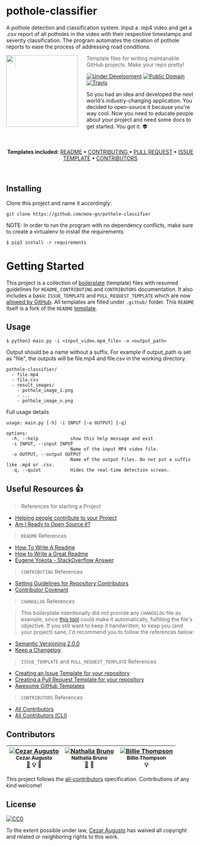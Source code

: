 # pothole-classifier
A pothole detection and classification system. Input a .mp4 video and get a .csv report of all potholes in the video with their respective timestamps and severity classification. The program automates the creation of pothole reports to ease the process of addressing road conditions.


<img src="project-logo.png" align="left" width="192px" height="192px"/>
<img align="left" width="0" height="192px" hspace="10"/>

> Template files for writing maintanable GitHub projects. Make your repo pretty!

[![Under Development](https://img.shields.io/badge/under-development-orange.svg)](https://github.com/cezaraugusto/github-template-guidelines) [![Public Domain](https://img.shields.io/badge/public-domain-lightgrey.svg)](https://creativecommons.org/publicdomain/zero/1.0/) [![Travis](https://img.shields.io/travis/cezaraugusto/github-template-guidelines.svg)](http://github.com/cezaraugusto/github-template-guidelines)

So you had an idea and developed the next world's industry-changing application. You decided to open-source it because you're way cool. Now you need to educate people about your project and need some docs to get started. You got it. :alien:

<br>
<p align="center">
<strong>Templates included:</strong>
<a href="/.github/README.md">README</a> • <a href="/.github/CONTRIBUTING.md">CONTRIBUTING </a> • <a href="/.github/PULL_REQUEST_TEMPLATE.md">PULL REQUEST</a> • <a href="/.github/ISSUE_TEMPLATE.md">ISSUE TEMPLATE</a> • <a href="/.github/CONTRIBUTORS.md">CONTRIBUTORS</a>
</p>
<br>

## Installing

Clone this project and name it accordingly:

``git clone https://github.com/moo-gn/pothole-classifier``

NOTE: In order to run the program with no dependency conflicts, make sure to create a virtualenv to install the requirements

``$ pip3 install -r requirements``



# Getting Started

This project is a collection of [boilerplate](http://whatis.techtarget.com/definition/boilerplate) (template) files with resumed guidelines for `README`, `CONTRIBUTING` and `CONTRIBUTORS` documentation. It also includes a basic `ISSUE_TEMPLATE` and `PULL_REQUEST_TEMPLATE` which are now [allowed by GitHub](https://github.com/blog/2111-issue-and-pull-request-templates). All templates are filled under `.github/` folder. This `README` itself is a fork of the `README` [template](.github/README.md).

## Usage

```$ python3 main.py -i <input_video.mp4_file> -o <output_path>```

Output should be a name without a suffix. For example if output_path is set as "file", the outputs will be file.mp4 and file.csv in the working directory.
```
pothole-classifier/
  - file.mp4
  - file.csv
  - result_images/
    - pothole_image_1.png
    - ...
    - pothole_image_n.png
```

Full usage details
```
usage: main.py [-h] -i INPUT [-o OUTPUT] [-q]

options:
  -h, --help            show this help message and exit
  -i INPUT, --input INPUT
                        Name of the input MP4 video file.
  -o OUTPUT, --output OUTPUT
                        Name of the output files. Do not put a suffix like .mp4 or .csv.
  -q, --quiet           Hides the real-time detection screen.
  ```

## Useful Resources :thumbsup:

> References for starting a Project

* [Helping people contribute to your Project](https://help.github.com/articles/helping-people-contribute-to-your-project/)
* [Am I Ready to Open Source it?](https://gist.github.com/PurpleBooth/6f1ba788bf70fb501439#file-am-i-ready-to-open-source-this-md)

> `README` References

* [How To Write A Readme](http://jfhbrook.github.io/2011/11/09/readmes.html)
* [How to Write a Great Readme](https://robots.thoughtbot.com/how-to-write-a-great-readme)
* [Eugene Yokota - StackOverflow Answer](http://stackoverflow.com/a/2304870)

> `CONTRIBUTING` References

* [Setting Guidelines for Repository Contributors](https://help.github.com/articles/setting-guidelines-for-repository-contributors/)
* [Contributor Covenant](http://contributor-covenant.org/)

> `CHANGELOG` References

> This boilerplate intentionally did not provide any `CHANGELOG` file as example, since [this tool](https://github.com/skywinder/github-changelog-generator) could make it automatically, fulfilling the file's objective. If you still want to keep it handwritten, to keep you (and your project) sane, I'd recommend you to follow the references below:

* [Semantic Versioning 2.0.0](http://semver.org/)
* [Keep a Changelog](http://keepachangelog.com/)

> `ISSUE_TEMPLATE` and `PULL_REQUEST_TEMPLATE` References

* [Creating an Issue Template for your repository](https://help.github.com/articles/creating-an-issue-template-for-your-repository/)
* [Creating a Pull Request Template for your repository](https://help.github.com/articles/creating-a-pull-request-template-for-your-repository/)
* [Awesome GitHub Templates](https://github.com/devspace/awesome-github-templates)

> `CONTRIBUTORS` References

* [All Contributors](https://github.com/kentcdodds/all-contributors/)
* [All Contributors (CLI)](https://github.com/jfmengels/all-contributors-cli)

## Contributors

<!-- Contributors START
Cezar_Augusto cezaraugusto http://cezaraugusto.net doc example prReview
Nathalia_Bruno nathaliabruno http://nathaliabruno.com doc prReview
Billie_Thompson PurpleBooth http://purplebooth.co.uk example
Contributors END -->

<!-- Contributors table START -->
| [![Cezar Augusto](https://avatars.githubusercontent.com/cezaraugusto?s=100)<br /><sub>Cezar Augusto</sub>](http://cezaraugusto.net)<br />[📖](git@github.com:cezaraugusto/You-Dont-Know-JS/commits?author=cezaraugusto) 💡 👀 | [![Nathalia Bruno](https://avatars.githubusercontent.com/nathaliabruno?s=100)<br /><sub>Nathalia Bruno</sub>](http://nathaliabruno.com)<br />[📖](git@github.com:cezaraugusto/You-Dont-Know-JS/commits?author=nathaliabruno) 👀 | [![Billie Thompson](https://avatars.githubusercontent.com/PurpleBooth?s=100)<br /><sub>Billie Thompson</sub>](http://purplebooth.co.uk)<br />💡 |
| :---: | :---: | :---: |
<!-- Contributors table END -->

This project follows the [all-contributors](https://github.com/kentcdodds/all-contributors) specification.
Contributions of any kind welcome!

## License
[![CC0](https://i.creativecommons.org/p/zero/1.0/88x31.png)](https://creativecommons.org/publicdomain/zero/1.0/)

To the extent possible under law, [Cezar Augusto](http://cezaraugusto.net) has waived all copyright and related or neighboring rights to this work.

